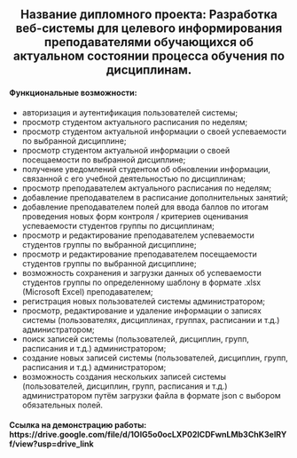 <h2 align="center">Название дипломного проекта: Разработка веб-системы для целевого информирования преподавателями обучающихся об актуальном состоянии процесса обучения по дисциплинам.</h2>

<h4>Функциональные возможности:</h4>
<ul>
    <li>авторизация и аутентификация пользователей системы;</li>
    <li>просмотр студентом актуального расписания по неделям;</li>
    <li>просмотр студентом актуальной информации о своей успеваемости по выбранной дисциплине;</li>
    <li>просмотр студентом актуальной информации о своей посещаемости по выбранной дисциплине;</li>
    <li>получение уведомлений студентом об обновлении информации, связанной с его учебной деятельностью по дисциплинам;</li>
    <li>просмотр преподавателем актуального расписания по неделям;</li>
    <li>добавление преподавателем в расписание дополнительных занятий;</li>
    <li>добавление преподавателем полей для ввода баллов по итогам проведения новых форм контроля / критериев оценивания успеваемости студентов группы по дисциплинам;</li>
    <li>просмотр и редактирование преподавателем успеваемости студентов группы по выбранной дисциплине;</li>
    <li>просмотр и редактирование преподавателем посещаемости студентов группы по выбранной дисциплине;</li>
    <li>возможность сохранения и загрузки данных об успеваемости студентов группы по определенному шаблону в формате .xlsx (Microsoft Excel) преподавателем;</li>
    <li>регистрация новых пользователей системы администратором;</li>
    <li>просмотр, редактирование и удаление информации о записях системы (пользователях, дисциплинах, группах, расписании и т.д.) администратором;</li>
    <li>поиск записей системы (пользователей, дисциплин, групп, расписания и т.д.) администратором;</li>
    <li>создание новых записей системы (пользователей, дисциплин, групп, расписания и т.д.) администратором;</li>
    <li>возможность создания нескольких записей системы (пользователей, дисциплин, групп, расписания и т.д.) администратором путём загрузки файла в формате json с выбором обязательных полей.</li>
</ul>

<h4>Ссылка на демонстрацию работы: https://drive.google.com/file/d/1OIG5o0ocLXP02lCDFwnLMb3ChK3eIRYf/view?usp=drive_link</h4>


